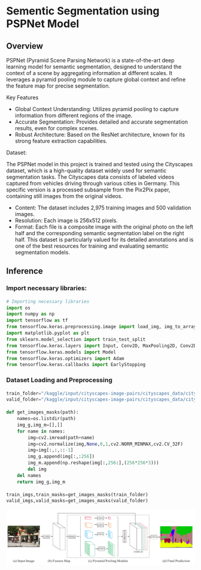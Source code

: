 # Sementic Segmentation using PSPNet Model
## Overview
PSPNet (Pyramid Scene Parsing Network) is a state-of-the-art deep learning model for semantic segmentation, designed to understand the context of a scene by aggregating information at different scales. It leverages a pyramid pooling module to capture global context and refine the feature map for precise segmentation.

Key Features

- Global Context Understanding: Utilizes pyramid pooling to capture information from different regions of the image.
- Accurate Segmentation: Provides detailed and accurate segmentation results, even for complex scenes.
- Robust Architecture: Based on the ResNet architecture, known for its strong feature extraction capabilities.
  
Dataset:

The PSPNet model in this project is trained and tested using the Cityscapes dataset, which is a high-quality dataset widely used for semantic segmentation tasks. The Cityscapes data consists of labeled videos captured from vehicles driving through various cities in Germany. This specific version is a processed subsample from the Pix2Pix paper, containing still images from the original videos.

- Content: The dataset includes 2,975 training images and 500 validation images.
- Resolution: Each image is 256x512 pixels.
- Format: Each file is a composite image with the original photo on the left half and the corresponding semantic segmentation label on the right half.
This dataset is particularly valued for its detailed annotations and is one of the best resources for training and evaluating semantic segmentation models.






## Inference
### Import necessary libraries:
```python 
# Importing necessary libraries
import os
import numpy as np
import tensorflow as tf
from tensorflow.keras.preprocessing.image import load_img, img_to_array, ImageDataGenerator
import matplotlib.pyplot as plt
from sklearn.model_selection import train_test_split
from tensorflow.keras.layers import Input, Conv2D, MaxPooling2D, Conv2DTranspose, concatenate, Dropout
from tensorflow.keras.models import Model
from tensorflow.keras.optimizers import Adam
from tensorflow.keras.callbacks import EarlyStopping

```

### Dataset Loading and Preprocessing
```python
train_folder="/kaggle/input/cityscapes-image-pairs/cityscapes_data/cityscapes_data/train/"
valid_folder="/kaggle/input/cityscapes-image-pairs/cityscapes_data/cityscapes_data/val/"

def get_images_masks(path):
    names=os.listdir(path)
    img_g,img_m=[],[]
    for name in names:
        img=cv2.imread(path+name)
        img=cv2.normalize(img,None,0,1,cv2.NORM_MINMAX,cv2.CV_32F)
        img=img[:,:,::-1]
        img_g.append(img[:,:256])
        img_m.append(np.reshape(img[:,256:],(256*256*3)))
        del img
    del names
    return img_g,img_m
        
train_imgs,train_masks=get_images_masks(train_folder)
valid_imgs,valid_masks=get_images_masks(valid_folder)

```


![Alt text](PSPNet.png)







